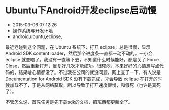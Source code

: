 # Ubuntu下Android开发eclipse启动慢
- 2015-03-06 07:12:26
- 操作系统与开发环境
- android,ubuntu,eclipse,

<!--markdown-->最近老碰到这个问题，在 Ubuntu 系统下，打开 eclipse，总是很慢，显示 Android SDK content loader，然后那个进度条一直都一动不动的。一小会 eclipse 就变暗了。我没有一直等下去，不知道什么时候能好，都是关了 Force Close，然后重新打开，反复好几次才能成功。很郁闷，本来好好的心情想写点代码的，结果啥心情都没了。不过我在公司的就没问题。网上查了一下，有人说是Documentation for Android SDK 没有下载完成，才会导致 eclipse 在打开的时候加载不了，于是从网络获取，所以导致了打开速度很慢，和假死（也许是真死了）。

不管怎么说，首先任务是先下载sdk的文档，把东西都更新全了。
